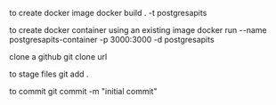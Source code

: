 to create docker image
docker build . -t postgresapits


to create docker container using an existing image
docker run --name postgresapits-container -p 3000:3000 -d postgresapits 


clone a github
git clone url


to stage files
git add .

to commit
git commit -m "initial commit"